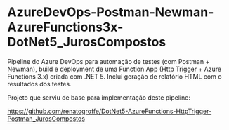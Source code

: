 # AzureDevOps-Postman-Newman-AzureFunctions3x-DotNet5_JurosCompostos
Pipeline do Azure DevOps para automação de testes (com Postman + Newman), build e deployment de uma Function App (Http Trigger + Azure Functions 3.x) criada com .NET 5. Inclui geração de relatório HTML com o resultados dos testes.

Projeto que serviu de base para implementação deste pipeline:

https://github.com/renatogroffe/DotNet5-AzureFunctions-HttpTrigger-Postman_JurosCompostos
